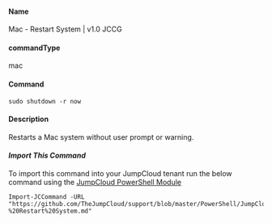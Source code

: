 #### Name

Mac - Restart System | v1.0 JCCG

#### commandType

mac

#### Command

```
sudo shutdown -r now
```

#### Description

Restarts a Mac system without user prompt or warning.

#### *Import This Command*

To import this command into your JumpCloud tenant run the below command using the [JumpCloud PowerShell Module](https://github.com/TheJumpCloud/support/wiki/Installing-the-JumpCloud-PowerShell-Module)

```
Import-JCCommand -URL "https://github.com/TheJumpCloud/support/blob/master/PowerShell/JumpCloud%20Commands%20Gallery/Mac%20Commands/Mac%20-%20Restart%20System.md"
```
